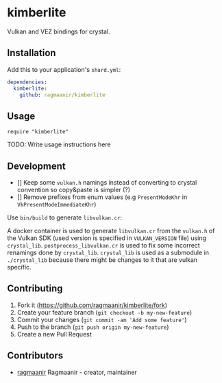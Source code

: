 # kimberlite

Vulkan and VEZ bindings for crystal.

## Installation

Add this to your application's `shard.yml`:

```yaml
dependencies:
  kimberlite:
    github: ragmaanir/kimberlite
```

## Usage

```crystal
require "kimberlite"
```

TODO: Write usage instructions here

## Development

- [] Keep some `vulkan.h` namings instead of converting to crystal convention so copy&paste is simpler (?)
- [] Remove prefixes from enum values (e.g `PresentModeKhr` in `VkPresentModeImmediateKhr`)

Use `bin/build` to generate `libvulkan.cr`:

A docker container is used to generate `libvulkan.cr` from the `vulkan.h` of the Vulkan SDK (used version is specified in `VULKAN_VERSION` file) using `crystal_lib`. `postprocess_libvulkan.cr` is used to fix some incorrect renamings done by `crystal_lib`. `crystal_lib` is used as a submodule in `./crystal_lib` because there might be changes to it that are vulkan specific.

## Contributing

1. Fork it (<https://github.com/ragmaanir/kimberlite/fork>)
2. Create your feature branch (`git checkout -b my-new-feature`)
3. Commit your changes (`git commit -am 'Add some feature'`)
4. Push to the branch (`git push origin my-new-feature`)
5. Create a new Pull Request

## Contributors

- [ragmaanir](https://github.com/ragmaanir) Ragmaanir - creator, maintainer
